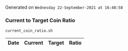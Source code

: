 Generated on `Wednesday 22-September-2021 at 16:48:58`

### Current to Target Coin Ratio
`current_coin_ratio.sh`

Date|Current|Target|Ratio
---|---|---|---
